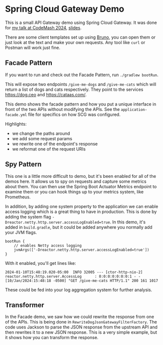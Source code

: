 # Spring Cloud Gateway Demo

This is a small API Gateway demo using Spring Cloud Gateway. It was done
for [my talk at CodeMash 2024](https://codemash.org/session-details/?id=536315), [slides](https://github.com/dmikusa/scg-codemash-demo/blob/main/API%20Slides%20-%20CodeMash.pdf).

There are some client templates set up using [Bruno](https://www.usebruno.com/), you can open them or just look at the
text and make your own requests. Any tool like `curl` or Postman will work just fine.

## Facade Pattern

If you want to run and check out the Facade Pattern, run `./gradlew bootRun`.

This will expose two endpoints `/give-me-dogs` and `/give-me-cats` which will return a list of dogs and cats
respectively. They point to the services https://dog.ceo and https://cataas.com/.

This demo shows the facade pattern and how you put a unique interface in front of the two APIs without modifying the
APIs. See the `application-facade.yml` file for specifics on how SCG was configured.

Highlights:

- we change the paths around
- we add some request params
- we rewrite one of the endpoint's response
- we reformat one of the request URIs

## Spy Pattern

This one is a little more difficult to demo, but it's been enabled for all of the demos here. It allows us to spy on
requests and capture some metrics about them. You can then use the Spring Boot Actuator Metrics endpoint to examine them
or you can hook things up to your metrics system, like Prometheus.

In addition, by adding one system property to the application we can enable access logging which is a great thing to
have in production. This is done by adding the system flag `-Dreactor.netty.http.server.accessLogEnabled=true`. In this
demo, it's added in `build.gradle`, but it could be added anywhere you normally add your JVM flags.

```
bootRun {
    // enables Netty access logging
    jvmArgs(['-Dreactor.netty.http.server.accessLogEnabled=true'])
}
```

With it enabled, you'll get lines like:

```
2024-01-10T15:48:19.020-05:00  INFO 32005 --- [ctor-http-nio-2] reactor.netty.http.server.AccessLog      : 0:0:0:0:0:0:0:1 - - [10/Jan/2024:15:48:18 -0500] "GET /give-me-cats HTTP/1.1" 200 161 1017
```

These could be fed into your log aggregation system for further analysis.

## Transformer

In the Facade demo, we saw how we could rewrite the response from one of the APIs. This is being done
in `RewriteDogJsonGatewayFilterFactory`. The code uses Jackson to parse the JSON response from the upstream API and
then rewrites it to a new JSON response. This is a very simple example, but it shows how you can transform the response.
